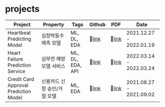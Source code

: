 # projects

| Project                  | Property             | Tags               | Github | PDF | Date                    |
|--------------------------|----------------------|--------------------|--------|-----|-------------------------|
| Heartbeat Predicting Model        | 심장박동수 예측 모델        | ML, DL, EDA      | 🔗[link](https://github.com/Jintonic92/projects/tree/main/heartbeat_predicting_model)|🔗[link](https://wandering-salsa-6cf.notion.site/Heartbeat-Predicting-Model-4bb31a93b6dc4e44a54acb935a19e101)| 2021.12.27 - 2022.01.19 |
| Heart Failure Prediction Service | 심부전 예방 모델 서비스  | ML, DL, EDA, API| 🔗[link](https://github.com/Jintonic92/projects/tree/main/Heart_failture_perdiction_model_service) | 🔗[link](https://wandering-salsa-6cf.notion.site/Heart-Failure-Prediction-Service-80efc2ab77ac40949f1744dfd9008f27)| 2022.03.14 - 2022.03.24 | 
| Credit Card Approval Prediction Model | 신용카드 신청 승인/거절 모델 | ML, EDA | 🔗[link](https://github.com/Jintonic92/projects/tree/main/credit_card_approval_prediction)|🔗[link](https://wandering-salsa-6cf.notion.site/Credit-Card-Approval-Prediction-Model-c69b3582cea94bffaa08de2b6e6be360)| 2021.08.27 - 2021.09.02|


